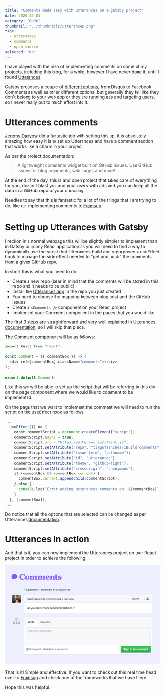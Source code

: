 ```yaml
---
title: "Comments made easy with utterances on a gatsby project"
date: 2020-12-01
category: "Code"
thumbnail: "../thumbnails/utterances.png"
tags:
  - utterances
  - comments
  - open source
selected: "no"
---
```


I have played with the idea of implementing comments on some of my projects, including this blog, for a while, however I have never done it, until I found [Utterances](https://utteranc.es/).

Gatsby proposes a couple of [different options](https://www.gatsbyjs.com/docs/adding-comments/), from Disqus to Facebook Comments as well as other different options, but generally they fell like they don't belong to your web app or they are running ads and targeting users, so I never really put to much effort into it.

# Utterances comments

[Jeremy Danyow](https://github.com/jdanyow) did a fantastic job with setting this up, it is absolutely amazing how easy it is to set up Utterances and have a comment section that works like a charm in your project. 

As per the project documentation: 

> A lightweight comments widget built on GitHub issues. Use GitHub issues for blog comments, wiki pages and more!

At the end of the day, this is and open project that takes care of everything for you, doesn't blast you and your users with ads and you can keep all the data in a GitHub repo of your choosing. 

Needles to say that this is fantastic for a lot of the things that I am trying to do, like 👉 implementing comments to [Framsup](https://www.framsup.com/).

# Setting up Utterances with Gatsby

I reckon in a normal webpage this will be slightly simpler to implement than in Gatsby or in any React application as you will need to find a way to dynamically use the script that Utterances build and repurposed a useEffect hook to manage the side effect needed to "get and push" the comments from a given GitHub repo. 

In short this is what you need to do: 
- Create a new repo (bear in mind that the comments will be stored in this repo and it needs to be public)
- Install the [Utterances app](https://github.com/apps/utterances) in the repo you just created
- You need to choose the mapping between blog post and the GitHub issues
- Create a `<Comments />` component on your React project
- Implement your Comment component in the pages that you would like

The first 3 steps are straightforward and very well explained in Utterances [documentation](https://utteranc.es/), so I will skip that piece. 


The Comment component will be as follows:

```jsx:title=Comment.js
import React from "react";

const Comment = ({ commentBox }) => (
  <div ref={commentBox} className="comments"></div>
);

export default Comment;
```

Like this we will be able to set up the script that will be referring to this div on the page component where we would like to comment to be implemented.

On the page that we want to implement the comment we will need to run the script on the useEffect hook as follows

```jsx:title=Framework.js
...
  useEffect(() => {
    const commentScript = document.createElement("script");
    commentScript.async = true;
    commentScript.src = "https://utteranc.es/client.js";
    commentScript.setAttribute("repo", "tiagofsanchez/iBuild-comments"); // PLEASE CHANGE THIS TO YOUR REPO
    commentScript.setAttribute("issue-term", "pathname");
    commentScript.setAttribute("id", "utterances");
    commentScript.setAttribute("theme", "github-light");
    commentScript.setAttribute("crossorigin", "anonymous");
    if (commentBox && commentBox.current) {
      commentBox.current.appendChild(commentScript);
    } else {
      console.log(`Error adding utterances comments on: ${commentBox}`);
    }
  }, [commentBox]);
...  
```

Do notice that all the options that are selected can be changed as per Utterances [documentation](https://utteranc.es/).

# Utterances in action 

And that is it, you can now implement the Utterances project on tour React project in order to achieve the following: 

![Comments](../images/comments.png)

That is it! Simple and effective. If you want to check out this real time head over to [Framsup](https://www.framsup.com/) and check one of the frameworks that we have there. 

Hope this was helpful. 